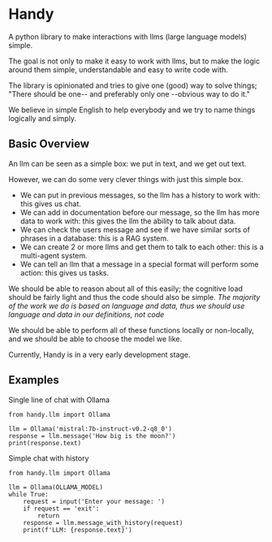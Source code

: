 # Handy

A python library to make interactions with llms (large language models) simple.

The goal is not only to make it easy to work with llms, but to make the logic around them simple, understandable and easy to write code with.

The library is opinionated and tries to give one (good) way to solve things; "There should be one-- and preferably only one --obvious way to do it."

We believe in simple English to help everybody and we try to name things logically and simply.


## Basic Overview

An llm can be seen as a simple box: we put in text, and we get out text.

However, we can do some very clever things with just this simple box.

* We can put in previous messages, so the llm has a history to work with: this gives us chat.
* We can add in documentation before our message, so the llm has more data to work with: this gives the llm the ability to talk about data.
* We can check the users message and see if we have similar sorts of phrases in a database: this is a RAG system.
* We can create 2 or more llms and get them to talk to each other: this is a multi-agent system.
* We can tell an llm that a message in a special format will perform some action: this gives us tasks.

We should be able to reason about all of this easily; the cognitive load should be fairly light and thus the code should also be simple.
*The majority of the work we do is based on language and data, thus we should use language and data in our definitions, not code*

We should be able to perform all of these functions locally or non-locally, and we should be able to choose the model we like.


Currently, Handy is in a very early development stage.


## Examples

Single line of chat with Ollama

```
from handy.llm import Ollama

llm = Ollama('mistral:7b-instruct-v0.2-q8_0')
response = llm.message('How big is the moon?')
print(response.text)
```

Simple chat with history

```
from handy.llm import Ollama

llm = Ollama(OLLAMA_MODEL)
while True:
    request = input('Enter your message: ')
    if request == 'exit':
        return
    response = llm.message_with_history(request)
    print(f'LLM: {response.text}')
```
